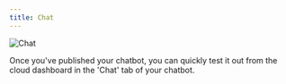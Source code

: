 ```yaml
---
title: Chat
---
```


![Chat](/img/docs/chatbot_chat.png)

Once you've published your chatbot, you can quickly test it out from the cloud dashboard in the 'Chat' tab of your chatbot.

